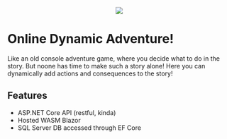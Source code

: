 <p align="center">
    <img src="https://github.com/Xopabyteh/Semprg_BlazorIntroductory_OnlineDynamicAdventure/assets/70832276/13723468-22b5-4184-8b2c-340982160c29" />
</p>

# Online Dynamic Adventure!
Like an old console adventure game, where you decide what to do in the story. But noone has time to make such a story alone! Here you can dynamically add actions and consequences to the story!
## Features
* ASP.NET Core API (restful, kinda)
* Hosted WASM Blazor 
* SQL Server DB accessed through EF Core
